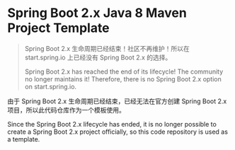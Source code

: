 # Spring Boot 2.x Java 8 Maven Project Template

> Spring Boot 2.x 生命周期已经结束！社区不再维护！所以在 start.spring.io 上已经没有 Spring Boot 2.x 的选择。
> 
> Spring Boot 2.x has reached the end of its lifecycle! The community no longer maintains it! Therefore, there is no Spring Boot 2.x option on start.spring.io.

由于 Spring Boot 2.x 生命周期已经结束，已经无法在官方创建 Spring Boot 2.x 项目，所以此代码仓库作为一个模板使用。

Since the Spring Boot 2.x lifecycle has ended, it is no longer possible to create a Spring Boot 2.x project officially, so this code repository is used as a template.

